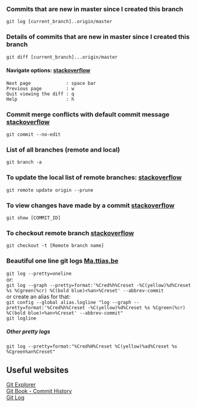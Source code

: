 ### Commits that are new in master since I created this branch
`git log [current_branch]..origin/master`

### Details of commits that are new in master since I created this branch
`git diff [current_branch]...origin/master`
#### Navigate options: [stackoverflow](https://stackoverflow.com/a/8640894/2443849)
```Next line             : return
Next page             : space bar
Previous page         : w
Quit viewing the diff : q
Help                  : h
```

### Commit merge conflicts with default commit message [stackoverflow](https://stackoverflow.com/a/36189488/2443849)
`git commit --no-edit`

### List of all branches (remote and local)
`git branch -a`
### To update the local list of remote branches: [stackoverflow](https://stackoverflow.com/a/36358502/2443849)
`git remote update origin --prune`

### To view changes have made by a commit [stackoverflow](https://stackoverflow.com/a/17563740/2443849)
`git show [COMMIT_ID]`

### To checkout remote branch [stackoverflow](https://stackoverflow.com/questions/1783405/how-do-i-check-out-a-remote-git-branch)
`git checkout -t [Remote branch name]`

### Beautiful one line git logs [Ma.ttias.be](https://ma.ttias.be/pretty-git-log-in-one-line/)
`git log --pretty=oneline`\
 or:\
`git log --graph --pretty=format:'%Cred%h%Creset -%C(yellow)%d%Creset %s %Cgreen(%cr) %C(bold blue)<%an>%Creset' --abbrev-commit`\
or create an alias for that:\
`git config --global alias.logline "log --graph --pretty=format:'%Cred%h%Creset -%C(yellow)%d%Creset %s %Cgreen(%cr) %C(bold blue)<%an>%Creset' --abbrev-commit"`\
`git logline`
##### Other pretty logs
`git log --pretty=format:"%Cred%H%Creset %C(yellow)%ad%Creset %s %Cgreen%an%Creset"`

## Useful websites
[Git Explorer](https://gitexplorer.com/)\
[Git Book - Commit History](https://git-scm.com/book/en/v2/Git-Basics-Viewing-the-Commit-History)\
[Git Log](https://mirrors.edge.kernel.org/pub/software/scm/git/docs/git-log.html)
